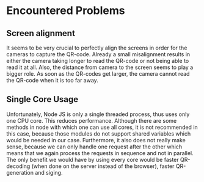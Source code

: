 # Encountered Problems

## Screen alignment
It seems to be very crucial to perfectly align the screens in order for the cameras to capture the QR-code. Already a small misalignment results in either the camera taking longer to read the QR-code or not being able to read it at all. Also, the distance from camera to the screen seems to play a bigger role. As soon as the QR-codes get larger, the camera cannot read the QR-code when it is too far away.

## Single Core Usage
Unfortunately, Node JS is only a single threaded process, thus uses only one CPU core. This reduces performance. Although there are some methods in node with which one can use all cores, it is not recommended in this case, because those modules do not support shared variables which would be needed in our case. Furthermore, it also does not really make sense, because we can only handle one request after the other which means that we again process the requests in sequence and not in parallel. The only benefit we would have by using every core would be faster QR-decoding (when done on the server instead of the browser), faster QR-generation and siging.

